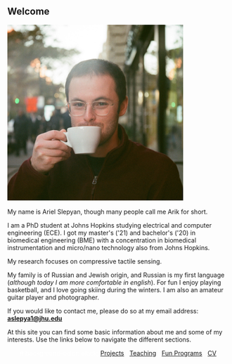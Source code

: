 <style>
body {
  background-image: url('/pictures/dict_background_white.png'); background-size: 2000px;
}
</style>

## Welcome

<img src="/pictures/good_small.jpg" width="400" />

My name is Ariel Slepyan, though many people call me Arik for short.

I am a PhD student at Johns Hopkins studying electrical and computer engineering (ECE). I got my master's ('21) and bachelor's ('20) in biomedical engineering (BME) with a concentration in biomedical instrumentation and micro/nano technology also from Johns Hopkins.

My research focuses on compressive tactile sensing.

My family is of Russian and Jewish origin, and Russian is my first language (*although today I am more comfortable in english*).
For fun I enjoy playing basketball, and I love going skiing during the winters.
I am also an amateur guitar player and photographer.

If you would like to contact me, please do so at my email address: **aslepya1@jhu.edu**

At this site you can find some basic information about me and some of my interests.
Use the links below to navigate the different sections.

<p align="center" style="color: white;"> # background-color: black;
  <a href="http://arielslepyan.me/Projects">Projects</a> |
  <a href="http://arielslepyan.me/Teaching">Teaching</a> |
  <a href="http://arielslepyan.me/Fun">Fun Programs</a> |
  <a href="http://arielslepyan.me/CV">CV</a> 
</p>





